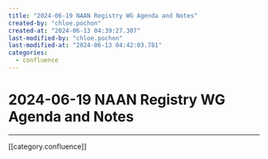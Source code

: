 ```yaml
---
title: "2024-06-19 NAAN Registry WG Agenda and Notes"
created-by: "chloe.pochon"
created-at: "2024-06-13 04:39:27.307"
last-modified-by: "chloe.pochon"
last-modified-at: "2024-06-13 04:42:03.781"
categories:
  - confluence
---
```


# 2024-06-19 NAAN Registry WG Agenda and Notes


---

[[category.confluence]]
